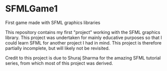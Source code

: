 # SFMLGame1
First game made with SFML graphics libraries


This repository contains my first "project" working with the SFML graphics library. This project was undertaken for mainly educative purposes
so that I could learn SFML for another project I had in mind. This project is therefore partially incomplete, but will likely not be revisited.


Credit to this project is due to Shuraj Sharma for the amazing SFML tutorial series, from which most of this project was derived.
